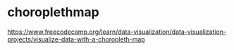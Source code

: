 # choroplethmap
https://www.freecodecamp.org/learn/data-visualization/data-visualization-projects/visualize-data-with-a-choropleth-map
